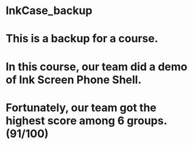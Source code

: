 # InkCase_backup
# This is a backup for a course.
# In this course, our team did a demo of Ink Screen Phone Shell.
# Fortunately, our team got the highest score among 6 groups.(91/100)
